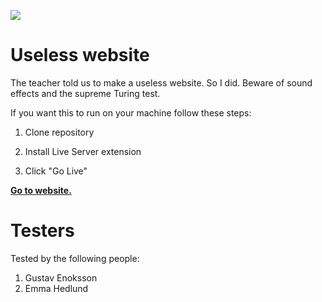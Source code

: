![](https://media3.giphy.com/media/tKxvuLmOaKEDQ2hWie/giphy.gif?cid=ecf05e47wr67jsp7al790vnwaez0qttza1i18bl8i83hoa6o&ep=v1_gifs_search&rid=giphy.gif&ct=g)

# Useless website

The teacher told us to make a useless website. So I did. Beware of sound effects and the supreme Turing test.

If you want this to run on your machine follow these steps:

1. Clone repository

2. Install Live Server extension

3. Click "Go Live"

**[Go to website.](https://tobias-ahlund-useless-web.netlify.app/)**

# Testers

Tested by the following people:

1. Gustav Enoksson
2. Emma Hedlund
